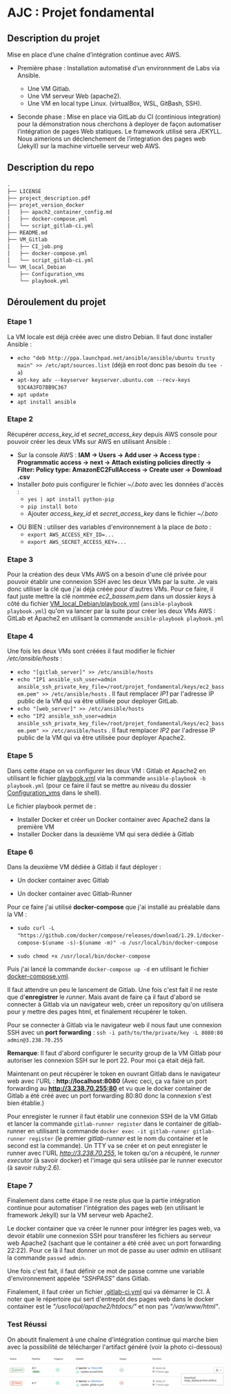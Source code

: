 # AJC : Projet fondamental

## Description du projet

Mise en place d’une chaîne d’intégration continue avec AWS.
- Première phase :
Installation automatisé d’un environnment de Labs via Ansible.
  * Une VM Gitlab.
  * Une VM serveur Web (apache2).
  * Une VM en local type Linux. (virtualBox, WSL, GitBash, SSH).
  
- Seconde phase :
Mise en place via GitLab du CI (continious integration) pour la démonstration nous cherchons à deployer
de façon automatiser l’intégration de pages Web statiques. Le framework utilisé sera JEKYLL.
Nous aimerions un déclenchement de l’integration des pages web (Jekyll) sur la machine virtuelle serveur
web AWS.

## Description du repo

```
.
├── LICENSE
├── project_description.pdf
├── projet_version_docker
│   ├── apach2_container_config.md
│   ├── docker-compose.yml
│   └── script_gitlab-ci.yml
├── README.md
├── VM_Gitlab
│   ├── CI_job.png
│   ├── docker-compose.yml
│   └── script_gitlab-ci.yml
└── VM_local_Debian
    ├── Configuration_vms
    └── playbook.yml
```

## Déroulement du projet

### Etape 1
La VM locale est déjà créée avec une distro Debian. Il faut donc installer Ansible :
 - `echo "deb http://ppa.launchpad.net/ansible/ansible/ubuntu trusty main" >> /etc/apt/sources.list` (déjà  en root donc pas besoin du `tee -a`)
 - `apt-key adv --keyserver keyserver.ubuntu.com --recv-keys 93C4A3FD7BB9C367`
 - `apt update`
 - `apt install ansible`

### Etape 2
Récupérer *access_key_id* et *secret_access_key* depuis AWS console pour pouvoir créer les deux VMs sur AWS en utilisant Ansible :
 - Sur la console AWS : **IAM &rarr; Users &rarr; Add user &rarr; Access type : Programmatic access &rarr; next &rarr; Attach existing policies directly &rarr; Filter: Policy type: AmazonEC2FullAccess &rarr; Create user &rarr; Download .csv**
 - Installer *boto* puis configurer le fichier *~/.boto* avec les données d'accès : 
    * `yes | apt install python-pip` 
    * `pip install boto`
    * Ajouter *access_key_id* et *secret_access_key* dans le fichier *~/.boto*
  * OU BIEN : utiliser des variables d'environnement à la place de *boto* :
    * `export AWS_ACCESS_KEY_ID=...` 
    * `export AWS_SECRET_ACCESS_KEY=...`

### Etape 3
Pour la création des deux VMs AWS on a besoin d'une clé privée pour pouvoir établir une connexion SSH avec les deux VMs par la suite. Je vais donc utiliser la clé que j'ai déjà créée pour d'autres VMs. Pour ce faire, il faut juste mettre la clé nommée *ec2_bassem.pem* dans un dossier *keys* à côté du fichier [VM_local_Debian/playbook.yml](./VM_local_Debian/playbook.yml) (`ansible-playbook playbook.yml`) qu'on va lancer par la suite pour créer les deux VMs AWS : GitLab et Apache2 en utilisant la commande `ansible-playbook playbook.yml`

### Etape 4
Une fois les deux VMs sont créées il faut modifier le fichier */etc/ansible/hosts* : 
* `echo "[gitlab_server]" >> /etc/ansible/hosts` 
* `echo "IP1 ansible_ssh_user=admin ansible_ssh_private_key_file=/root/projet_fondamental/keys/ec2_bassem.pem" >> /etc/ansible/hosts` . Il faut remplacer *IP1* par l'adresse IP public de la VM qui va être utilisée pour deployer GitLab.
* `echo "[web_server]" >> /etc/ansible/hosts`
* `echo "IP2 ansible_ssh_user=admin ansible_ssh_private_key_file=/root/projet_fondamental/keys/ec2_bassem.pem" >> /etc/ansible/hosts` . Il faut remplacer *IP2* par l'adresse IP public de la VM qui va être utilisée pour deployer Apache2.

### Etape 5

Dans cette étape on va configurer les deux VM : Gitlab et Apache2 en utilisant le fichier [playbook.yml](./VM_local_Debian/Configuration_vms/playbook.yml) via la commande `ansible-playbook -b playbook.yml` (pour ce faire il faut se mettre au niveau du dossier [Configuration_vms](./VM_local_Debian/Configuration_vms) dans le shell).

Le fichier playbook permet de :
* Installer Docker et créer un Docker container avec Apache2 dans la première VM
* Installer Docker dans la deuxième VM qui sera dédiée à Gitlab

### Etape 6

Dans la deuxième VM dédiée à Gitlab il faut déployer :

* Un docker container avec Gitlab
  
* Un docker container avec Gitlab-Runner

Pour ce faire j'ai utilisé **docker-compose** que j'ai installé au préalable dans la VM :

* `sudo curl -L "https://github.com/docker/compose/releases/download/1.29.1/docker-compose-$(uname -s)-$(uname -m)" -o /usr/local/bin/docker-compose`
  
* `sudo chmod +x /usr/local/bin/docker-compose`

Puis j'ai lancé la commande `docker-compose up -d` en utilisant le fichier [docker-compose.yml](./VM_Gitlab/docker-compose.yml).

Il faut attendre un peu le lancement de Gitlab. Une fois c'est fait il ne reste que d'**enregistrer** le *runner*. Mais avant de faire ça il faut d'abord se connecter à Gitlab via un navigateur web, créer un repository qu'on utilisera pour y mettre des pages html, et finalement récupérer le token.

Pour se connecter à Gitlab via le navigateur web il nous faut une connexion SSH avec un **port forwarding** : `ssh -i path/to/the/private/key -L 8080:80 admin@3.238.70.255`

**Remarque**:
Il faut d'abord configurer le security group de la VM Gitlab pour autoriser les connexion SSH sur le port 22. Pour moi ça était déjà fait.

Maintenant on peut récupérer le token en ouvrant Gitlab dans le navigateur web avec l'URL : **http://localhost:8080** (Avec ceci, ça va faire un port forwarding au **http://3.238.70.255:80** et vu que le docker container de Gitlab a été créé avec un port forwarding 80:80 donc la connexion s'est bien établie.)

Pour enregister le runner il faut établir une connexion SSH de la VM Gitlab et lancer la commande `gitlab-runner register` dans le container de gitlab-runner en utilisant la commande `docker exec -it gitlab-runner gitlab-runner register` (le premier *gitlab-runner* est le nom du container et le second est la commande).
Un TTY va se créer et on peut enregister le runner avec l'URL *http://3.238.70.255*, le token qu'on a récupéré, le *runner executor* (à savoir docker) et l'image qui sera utilisée par le runner executor (à savoir ruby:2.6).

### Etape 7

Finalement dans cette étape il ne reste plus que la partie intégration continue pour automatiser l'intégration des pages web (en utilisant le framework Jekyll) sur la VM serveur web Apache2.

Le docker container que va créer le runner pour intégrer les pages web, va devoir établir une connexion SSH pour transférer les fichiers au serveur web Apache2 (sachant que le container a été créé avec un port forwarding 22:22). Pour ce là il faut donner un mot de passe au user *admin* en utilisant la commande `passwd admin`.

Une fois c'est fait, il faut définir ce mot de passe comme une variable d'environnement appelée *"SSHPASS"* dans Gitlab.

Finalement, il faut créer un fichier [.gitlab-ci.yml](./VM_Gitlab/script_gitlab-ci.yml) qui va démarrer le CI. À noter que le répertoire qui sert d'entrepôt des pages web dans le docker container est le *"/usr/local/apache2/htdocs/"* et non pas *"/var/www/html"*.

### Test Réussi

On aboutit finalement à une chaîne d'intégration continue qui marche bien avec la possibilité de télécharger l'artifact généré (voir la photo ci-dessous)

![Job Réussi](VM_Gitlab/CI_job.png)